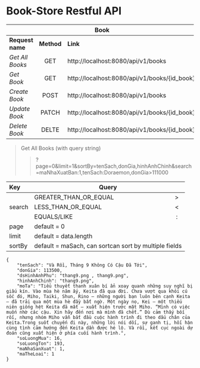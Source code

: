 # Book-Store Restful API

<table>
<thead>
<tr>
<th align="center" colspan="3"><strong>Book</strong></th>
</tr>
</thead>
<tbody>
<tr>
<td align="left"><strong>Request name</strong></td>
<td align="center"><strong>Method</strong></td>
<td align="left"><strong>Link</strong></td>
</tr>
<tr>
<td align="left"><em>Get All Books</em></td>
<td align="center">GET</td>
<td align="left">http://localhost:8080/api/v1/books</td>
</tr>
<tr>
<td align="left"><em>Get Book</em></td>
<td align="center">GET</td>
<td align="left">http://localhost:8080/api/v1/books/{id_book}</td>
</tr>
<tr>
<td align="left"><em>Create Book</em></td>
<td align="center">POST</td>
<td align="left">http://localhost:8080/api/v1/books</td>
</tr>
<tr>
<td align="left"><em>Update Book</em></td>
<td align="center">PATCH</td>
<td align="left">http://localhost:8080/api/v1/books/{id_book}</td>
</tr>
<tr>
<td align="left"><em>Delete Book</em></td>
<td align="center">DELTE</td>
<td align="left">http://localhost:8080/api/v1/books/{id_book}</td>
</tr>
</tbody>
</table>

> Get All Books (with query string)
> > ?page=0&limit=1&sortBy=tenSach,donGia,hinhAnhChinh&search=maNhaXuatBan:1,tenSach:Doraemon,donGia>111000

<table>
<thead>
<tr>
<th align="left">Key</th>
<th align="center" colspan="2">Query</th>
</tr>
</thead>
<tbody>
<tr>
<td align="left" rowspan="3">search</td>
<td align="left">GREATER_THAN_OR_EQUAL</td>
<td align="center">></td>
</tr>
<tr>
<td align="left">LESS_THAN_OR_EQUAL</td>
<td align="center"><</td>
</tr>
<tr>
<td align="left">EQUALS/LIKE</td>
<td align="center">:</td>
</tr>
<tr>
<td align="left">page</td>
<td align="left" colspan="2">default = 0</td>
</tr>
<tr>
<td align="left">limit</td>
<td align="left" colspan="2">default = data.length</td>
</tr>
<tr>
<td align="left">sortBy</td>
<td align="left" colspan="2">default = maSach, can sortcan sort by multiple fields</td>
</tr>
</tbody>
</table>

```
{
    "tenSach": "Và Rồi, Tháng 9 Không Có Cậu Đã Tới",
    "donGia": 113500,
    "dsHinhAnhPhu": "thang9.png , thang9.png",
    "hinhAnhChinh": "thang9.png",
    "moTa": "Tiểu thuyết thanh xuân bí ẩn xoay quanh những suy nghĩ bị giấu kín. Vào mùa hè năm ấy, Keita đã qua đời. Chưa vượt qua khỏi cú sốc đó, Miho, Taiki, Shun, Rino – những người bạn luôn bên cạnh Keita – đã trải qua một mùa hè đầy bất ngờ. Một ngày nọ, Kei – một thiếu niên giống hệt Keita đã mất – xuất hiện trước mặt Miho. “Mình có việc muốn nhờ các cậu. Xin hãy đến nơi mà mình đã chết.” Dù cảm thấy bối rối, nhưng nhóm Miho vẫn bắt đầu cuộc hành trình đi theo dấu chân của Keita.Trong suốt chuyến đi này, những lời nói dối, sự ganh tị, hối hận cùng tình cảm hướng đến Keita dần được hé lộ. Và rồi, kết cục ngoài dự đoán cũng xuất hiện ở phía cuối hành trình.",
    "soLuongMua": 16,
    "soLuongTon": 193,
    "maNhaSanXuat": 1,
    "maTheLoai": 1
}
```
